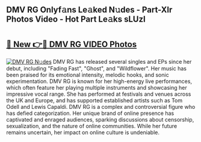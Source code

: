 ## DMV RG Onlyf𝚊ns Le𝚊ked N𝚞des - Part-Xlr Photos Video - Hot Part Le𝚊ks sLUzI

# <h2><a href="http://ab61501.deff.icu/?id=DMV+RG">🔗 New 👉🔴 DMV RG VIDEO Photos</a></h2>

[![DMV RG N𝚞des](https://i.imgur.com/rIISA9y.gif)](http://ab61501.deff.icu/?id=DMV+RG)
DMV RG has released several singles and EPs since her debut, including "Fading Fast", "Ghost", and "Wildflower". Her music has been praised for its emotional intensity, melodic hooks, and sonic experimentation. DMV RG is known for her high-energy live performances, which often feature her playing multiple instruments and showcasing her impressive vocal range. She has performed at festivals and venues across the UK and Europe, and has supported established artists such as Tom Odell and Lewis Capaldi. DMV RG is a complex and controversial figure who has defied categorization. Her unique brand of online presence has captivated and enraged audiences, sparking discussions about censorship, sexualization, and the nature of online communities. While her future remains uncertain, her impact on online culture is undeniable.
